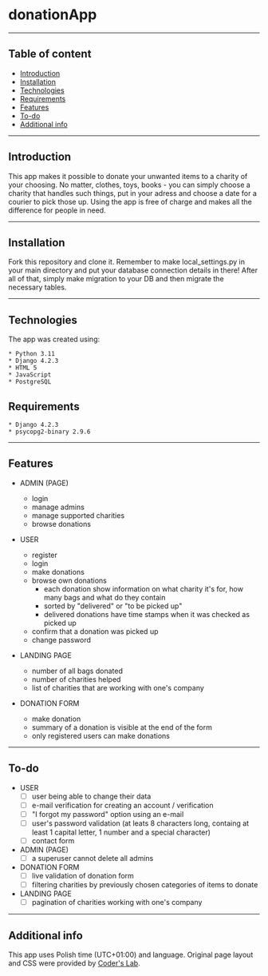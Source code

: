 # donationApp

*** 

## Table of content

* [Introduction](#introduction)
* [Installation](#installation)
* [Technologies](#technologies)
* [Requirements](#requirements)
* [Features](#features)
* [To-do](#to-do)
* [Additional info](#additional-info)


***

## Introduction

This app makes it possible to donate your unwanted items to a charity of your choosing. No matter, clothes, toys, books - you can simply choose a charity that handles such things, put in your adress and choose a date for a courier to pick those up. Using the app is free of charge and makes all the difference for people in need.

***

## Installation
Fork this repository and clone it. Remember to make local_settings.py in your main directory and put your database connection details in there! After all of that, simply make migration to your DB and then migrate the necessary tables.

***
## Technologies

The app was created using:

```
* Python 3.11
* Django 4.2.3
* HTML 5
* JavaScript
* PostgreSQL
```

## Requirements

```
* Django 4.2.3
* psycopg2-binary 2.9.6
```

***

## Features

+ ADMIN (PAGE)
  * login
  * manage admins
  * manage supported charities
  * browse donations
    
+ USER
  * register
  * login
  * make donations
  * browse own donations
    - each donation show information on what charity it's for, how many bags and what do they contain
    - sorted by "delivered" or "to be picked up"
    - delivered donations have time stamps when it was checked as picked up
  * confirm that a donation was picked up
  * change password
    
+ LANDING PAGE
  * number of all bags donated
  * number of charities helped
  * list of charities that are working with one's company
    
+ DONATION FORM
  * make donation
  * summary of a donation is visible at the end of the form
  * only registered users can make donations
    

***

## To-do
+ USER
  - [ ] user being able to change their data
  - [ ] e-mail verification for creating an account / verification
  - [ ] "I forgot my password" option using an e-mail
  - [ ] user's password validation (at leats 8 characters long, containg at least 1 capital letter, 1 number and a special character)
  - [ ] contact form

+ ADMIN (PAGE)
  - [ ] a superuser cannot delete all admins

+ DONATION FORM
  - [ ] live validation of donation form
  - [ ] filtering charities by previously chosen categories of items to donate

+ LANDING PAGE
  - [ ] pagination of charities working with one's company

***

## Additional info

This app uses Polish time (UTC+01:00) and language. 
Original page layout and CSS were provided by [Coder's Lab](https://github.com/CodersLab).
